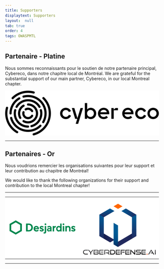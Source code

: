 ```yaml
---
title: Supporters
displaytext: Supporters
layout:  null
tab: true
order: 4
tags: OWASPMTL
---
```

Partenaire - Platine
----------
Nous sommes reconnaissants pour le soutien de notre partenaire principal, Cybereco, dans notre chapitre local de Montréal.
We are grateful for the substantial support of our main partner, Cybereco, in our local Montreal chapter.

<a href="https://cybereco.ca/en/"> <img src="assets/images/logo_w-1400x411noir.png" alt="Cybereco" title="Cybereco"/> </a>

-------------------------------------------------------------------

Partenaires - Or
----------
Nous voudrions remercier les organisations suivantes pour leur support et
leur contribution au chapitre de Montréal\!

We would like to thank the following organizations for their support and
contribution to the local Montreal chapter\!

-------------------------------------------------------------------
<style type="text/css">
    table.sponsors-table {
        border-collapse: collapse;
        border: none;
    }

    table.sponsors-table td, table.sponsors-table tr {
        padding: 10px;
        border: 0px;
        background-color: #ffffff;
    }
</style>

<table class="sponsors-table">
    <tr>
        <td> <a href="https://www.desjardins.com/"> <img src="assets/images/desjardins-vector-logo.png" alt="Desjardins" title="Desjardins"/> </a> </td>
        <td> <a href="https://cyberdefense.ai/"> <img src="assets/images/logo_cybersecurity_20210601.png" alt="Cyberdefense" title="Cyberdefense"/> </a> </td>
    </tr>
    <!-- <tr>
        <td> <a href="https://www.wegalvanize.com/"> <img src="assets/images/Galvanize.jpg" alt="Galvanize" title="Galvanize"/> </a> </td>
        <td> <a href="https://www.cisco.com/c/en_ca/index.html"> <img src="assets/images/CISCO.png" alt="Cisco" title="Cisco"/> </a> </td>
        <td> <a href="https://www.cmd.com/"> <img src="assets/images/Cmd.png" alt=">_cmd" title=">_cmd"/> </a> </td>
    </tr> -->
</table>


---
